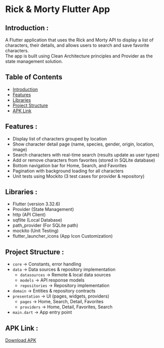 # Rick & Morty Flutter App

## Introduction :
A Flutter application that uses the Rick and Morty API to display a list of characters, their details, and allows users to search and save favorite characters.  
The app is built using Clean Architecture principles and Provider as the state management solution.

## Table of Contents
- [Introduction](#introduction)
- [Features](#features)
- [Libraries](#libraries)
- [Project Structure](#project-structure)
- [APK Link](#apk-link)

## Features :
- Display list of characters grouped by location
- Show character detail page (name, species, gender, origin, location, image)
- Search characters with real-time search (results update as user types)
- Add or remove characters from favorites (stored in SQLite database)
- Bottom navigation bar for Home, Search, and Favorites
- Pagination with background loading for all characters
- Unit tests using Mockito (3 test cases for provider & repository)

## Libraries :
- Flutter (version 3.32.6)
- Provider (State Management)
- http (API Client)
- sqflite (Local Database)
- path_provider (For SQLite path)
- mockito (Unit Testing)
- flutter_launcher_icons (App Icon Customization)

## Project Structure :
* `core` → Constants, error handling  
* `data` → Data sources & repository implementation  
  * `datasources` → Remote & local data sources  
  * `models` → API response models  
  * `repositories` → Repository implementation  
* `domain` → Entities & repository contracts  
* `presentation` → UI (pages, widgets, providers)  
  * `pages` → Home, Search, Detail, Favorites  
  * `providers` → Home, Detail, Favorites, Search  
* `main.dart` → App entry point  

## APK Link :
[Download APK](https://drive.google.com/file/d/1XBO5zLKVTXZ_bLOfkzw-y1n8H1XhNgl9/view?usp=sharing)
